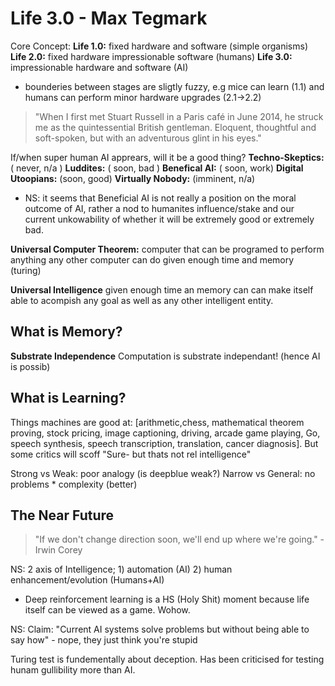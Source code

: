 # Life 3.0 - Max Tegmark

Core Concept:
    **Life 1.0:** fixed hardware and software (simple organisms)
    **Life 2.0:** fixed hardware impressionable software (humans)
    **Life 3.0:** impressionable hardware and software (AI)

- bounderies between stages are sligtly fuzzy, e.g mice can learn (1.1) and humans can perform minor hardware upgrades (2.1->2.2)

> "When I first met Stuart Russell in a Paris café in June 2014, he struck me as the quintessential British gentleman. Eloquent, thoughtful and soft-spoken, but with an adventurous glint in his eyes."


If/when super human AI apprears, will it be a good thing?
    **Techno-Skeptics:** ( never, n/a )
    **Luddites:** ( soon, bad )
    **Benefical AI:** ( soon, work)
    **Digital Utoopians:** (soon, good)
    **Virtually Nobody:** (imminent, n/a)

- NS: it seems that Beneficial AI is not really a position on the moral outcome of AI, rather a nod to humanites influence/stake and our current unkowability of whether it will be extremely good or extremely bad.

**Universal Computer Theorem:** computer that can be programed to perform anything any other computer can do given enough time and memory (turing)

**Universal Intelligence** given enough time an memory can can make itself able to acompish any goal as well as any other intelligent entity.

## What is Memory?

**Substrate Independence** Computation is substrate independant! (hence AI is possib)

## What is Learning?
Things machines are good at: [arithmetic,chess, mathematical theorem proving, stock pricing, image captioning, driving, arcade game playing, Go, speech synthesis, speech transcription, translation, cancer diagnosis]. But some critics will scoff "Sure- but thats not rel intelligence"

Strong vs Weak: poor analogy (is deepblue weak?)
Narrow vs General: no problems * complexity (better)

## The Near Future
> "If we don't change direction soon, we'll end up where we're going." - Irwin Corey

NS: 2 axis of Intelligence; 
    1) automation (AI)
    2) human enhancement/evolution (Humans+AI)

- Deep reinforcement learning is a HS (Holy Shit) moment because life itself can be viewed as a game. Wohow.

NS: Claim: "Current AI systems solve problems but without being able to say how" - nope, they just think you're stupid

Turing test is fundementally about deception. Has been criticised for testing hunam gullibility more than AI. 









